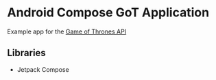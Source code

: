 # Android Compose GoT Application

Example app for the [Game of Thrones API](https://anapioficeandfire.com/)

## Libraries

- Jetpack Compose

